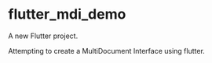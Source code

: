 # flutter_mdi_demo

A new Flutter project.

Attempting to create a MultiDocument Interface using flutter.